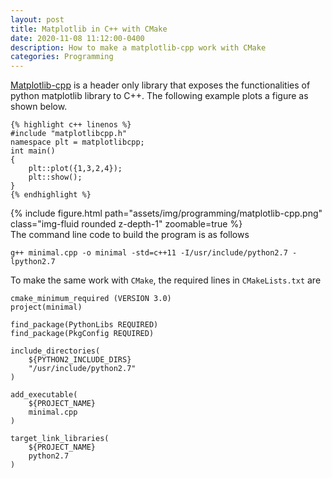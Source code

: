 ```yaml
---
layout: post
title: Matplotlib in C++ with CMake
date: 2020-11-08 11:12:00-0400
description: How to make a matplotlib-cpp work with CMake
categories: Programming
---
```


[Matplotlib-cpp](https://github.com/lava/matplotlib-cpp) is a header only library that exposes the functionalities of python matplotlib library to C++. The following example plots a figure as shown below.

    {% highlight c++ linenos %}
    #include "matplotlibcpp.h"
    namespace plt = matplotlibcpp;
    int main()
    {
        plt::plot({1,3,2,4});
        plt::show();
    }
    {% endhighlight %}

{% include figure.html path="assets/img/programming/matplotlib-cpp.png" class="img-fluid rounded z-depth-1" zoomable=true %}
<br/>
The command line code to build the program is as follows

```g++ minimal.cpp -o minimal -std=c++11 -I/usr/include/python2.7 -lpython2.7```

To make the same work with `CMake`, the required lines in `CMakeLists.txt` are

```
cmake_minimum_required (VERSION 3.0)
project(minimal)

find_package(PythonLibs REQUIRED)
find_package(PkgConfig REQUIRED)

include_directories(
    ${PYTHON2_INCLUDE_DIRS}
    "/usr/include/python2.7"
)

add_executable(
    ${PROJECT_NAME}
    minimal.cpp
)

target_link_libraries(
    ${PROJECT_NAME}
    python2.7
)
```


